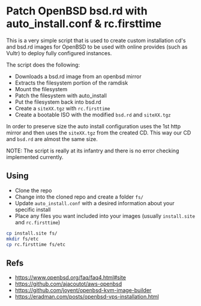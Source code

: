 # Patch OpenBSD bsd.rd with auto_install.conf & rc.firsttime

This is a very simple script that is used to create custom installation cd's and bsd.rd images for OpenBSD to be used with online provides (such as Vultr) to deploy fully configured instances.

The script does the following:
* Downloads a bsd.rd image from an openbsd mirror
* Extracts the filesystem portion of the ramdisk
* Mount the filesystem
* Patch the filesystem with auto_install
* Put the filesystem back into bsd.rd
* Create a `siteXX.tgz` with `rc.firsttime`
* Create a bootable ISO with the modified `bsd.rd` and `siteXX.tgz`

In order to preserve size the auto install configuration uses the 1st http
mirror and then uses the `siteXX.tgz` from the created CD. This way our CD and
`bsd.rd` are almost the same size.

NOTE: The script is really at its infantry and there is no error checking implemented currently.

## Using
* Clone the repo
* Change into the cloned repo and create a folder `fs/`
* Update `auto_install.conf` with a desired information about your specific install
* Place any files you want included into your images (usually `install.site` and `rc.firsttime`)
```sh
cp install.site fs/
mkdir fs/etc
cp rc.firsttime fs/etc
```

## Refs
* https://www.openbsd.org/faq/faq4.html#site
* https://github.com/ajacoutot/aws-openbsd
* https://github.com/joyent/openbsd-kvm-image-builder
* https://eradman.com/posts/openbsd-vps-installation.html
